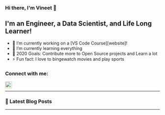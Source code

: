 ### Hi there, I'm Vineet 👋

## I'm an Engineer, a Data Scientist, and Life Long Learner!
- 🔭 I’m currently working on a [VS Code Course][website]!
- 🌱 I’m currently learning everything
- 🥅 2020 Goals: Contribute more to Open Source projects and Learn a lot
- ⚡ Fun fact: I love to bingewatch movies and play sports

### Connect with me:

[<img align="left" alt="jha-vineet69 | LinkedIn" width="22px" src="https://cdn.jsdelivr.net/npm/simple-icons@v3/icons/linkedin.svg" />][linkedin]

<br />


---

### 📕 Latest Blog Posts
<!-- BLOG-POST-LIST:START -->
<!-- BLOG-POST-LIST:END -->

---



[linkedin]: https://www.linkedin.com/in/jha-vineet/